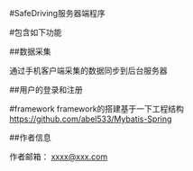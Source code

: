 #SafeDriving服务器端程序

#包含如下功能

##数据采集

通过手机客户端采集的数据同步到后台服务器

##用户的登录和注册

#framework
framework的搭建基于一下工程结构
https://github.com/abel533/Mybatis-Spring


##作者信息

作者邮箱： xxxx@xxx.com

